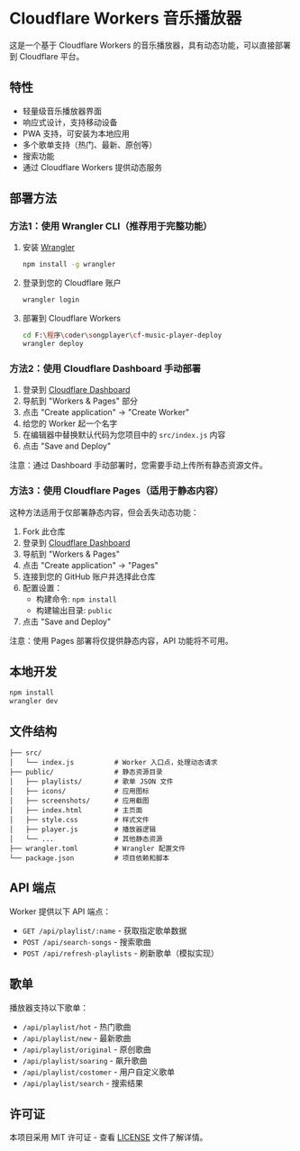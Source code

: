 # Cloudflare Workers 音乐播放器

这是一个基于 Cloudflare Workers 的音乐播放器，具有动态功能，可以直接部署到 Cloudflare 平台。

## 特性

- 轻量级音乐播放器界面
- 响应式设计，支持移动设备
- PWA 支持，可安装为本地应用
- 多个歌单支持（热门、最新、原创等）
- 搜索功能
- 通过 Cloudflare Workers 提供动态服务

## 部署方法

### 方法1：使用 Wrangler CLI（推荐用于完整功能）

1. 安装 [Wrangler](https://developers.cloudflare.com/workers/cli-wrangler/install-update)
   ```bash
   npm install -g wrangler
   ```

2. 登录到您的 Cloudflare 账户
   ```bash
   wrangler login
   ```

3. 部署到 Cloudflare Workers
   ```bash
   cd F:\程序\coder\songplayer\cf-music-player-deploy
   wrangler deploy
   ```

### 方法2：使用 Cloudflare Dashboard 手动部署

1. 登录到 [Cloudflare Dashboard](https://dash.cloudflare.com/)
2. 导航到 "Workers & Pages" 部分
3. 点击 "Create application" -> "Create Worker"
4. 给您的 Worker 起一个名字
5. 在编辑器中替换默认代码为您项目中的 `src/index.js` 内容
6. 点击 "Save and Deploy"

注意：通过 Dashboard 手动部署时，您需要手动上传所有静态资源文件。

### 方法3：使用 Cloudflare Pages（适用于静态内容）

这种方法适用于仅部署静态内容，但会丢失动态功能：

1. Fork 此仓库
2. 登录到 [Cloudflare Dashboard](https://dash.cloudflare.com/)
3. 导航到 "Workers & Pages"
4. 点击 "Create application" -> "Pages"
5. 连接到您的 GitHub 账户并选择此仓库
6. 配置设置：
   - 构建命令: `npm install`
   - 构建输出目录: `public`
7. 点击 "Save and Deploy"

注意：使用 Pages 部署将仅提供静态内容，API 功能将不可用。

## 本地开发

```bash
npm install
wrangler dev
```

## 文件结构

```
├── src/
│   └── index.js          # Worker 入口点，处理动态请求
├── public/               # 静态资源目录
│   ├── playlists/        # 歌单 JSON 文件
│   ├── icons/            # 应用图标
│   ├── screenshots/      # 应用截图
│   ├── index.html        # 主页面
│   ├── style.css         # 样式文件
│   ├── player.js         # 播放器逻辑
│   └── ...               # 其他静态资源
├── wrangler.toml         # Wrangler 配置文件
└── package.json          # 项目依赖和脚本
```

## API 端点

Worker 提供以下 API 端点：

- `GET /api/playlist/:name` - 获取指定歌单数据
- `POST /api/search-songs` - 搜索歌曲
- `POST /api/refresh-playlists` - 刷新歌单（模拟实现）

## 歌单

播放器支持以下歌单：

- `/api/playlist/hot` - 热门歌曲
- `/api/playlist/new` - 最新歌曲
- `/api/playlist/original` - 原创歌曲
- `/api/playlist/soaring` - 飙升歌曲
- `/api/playlist/costomer` - 用户自定义歌单
- `/api/playlist/search` - 搜索结果

## 许可证

本项目采用 MIT 许可证 - 查看 [LICENSE](LICENSE) 文件了解详情。